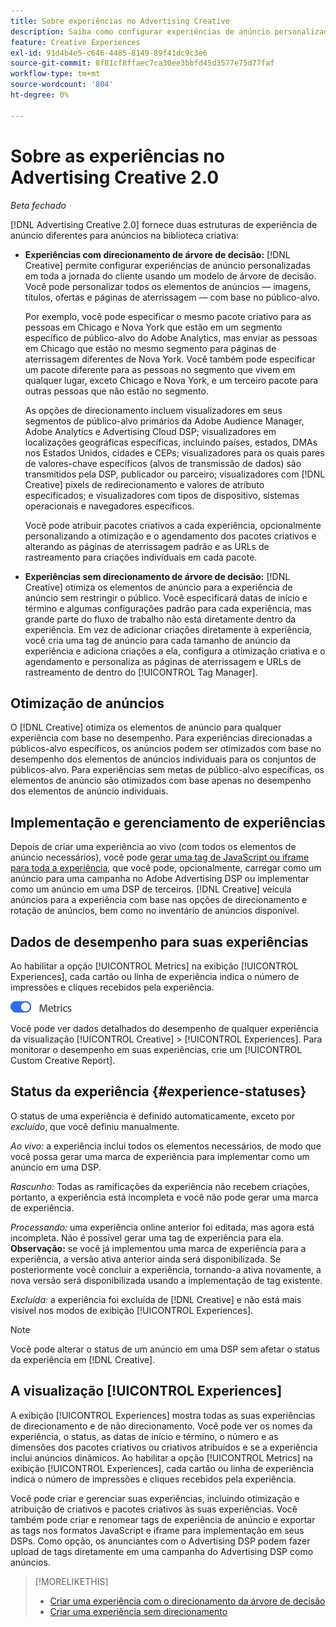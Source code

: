 ```yaml
---
title: Sobre experiências no Advertising Creative
description: Saiba como configurar experiências de anúncio personalizadas e otimizar elementos de anúncio com base no desempenho.
feature: Creative Experiences
exl-id: 91d4b4e5-c646-4485-8149-89f41dc9c3e6
source-git-commit: 8f81cf8ffaec7ca30ee3bbfd45d3577e75d77faf
workflow-type: tm+mt
source-wordcount: '804'
ht-degree: 0%

---
```


# Sobre as experiências no Advertising Creative 2.0

*Beta fechado*

<!-- Revisit Description metadata -->

<!-- MORE -->

[!DNL Advertising Creative 2.0] fornece duas estruturas de experiência de anúncio diferentes para anúncios na biblioteca criativa<!-- can use a single library only -->:

* **Experiências com direcionamento de árvore de decisão:** [!DNL Creative] permite configurar experiências de anúncio personalizadas em toda a jornada do cliente usando um modelo de árvore de decisão. Você pode personalizar todos os elementos de anúncios — imagens, títulos, ofertas e páginas de aterrissagem — com base no público-alvo.

  Por exemplo, você pode especificar o mesmo pacote criativo para as pessoas em Chicago e Nova York que estão em um segmento específico de público-alvo do Adobe Analytics, mas enviar as pessoas em Chicago que estão no mesmo segmento para páginas de aterrissagem diferentes de Nova York. Você também pode especificar um pacote diferente para as pessoas no segmento que vivem em qualquer lugar, exceto Chicago e Nova York, e um terceiro pacote para outras pessoas que não estão no segmento.

  As opções de direcionamento incluem visualizadores em seus segmentos de público-alvo primários da Adobe Audience Manager, Adobe Analytics e Advertising Cloud DSP; visualizadores em localizações geográficas específicas, incluindo países, estados, DMAs nos Estados Unidos, cidades e CEPs; visualizadores para os quais pares de valores-chave específicos (alvos de transmissão de dados) são transmitidos pela DSP, publicador ou parceiro; visualizadores com [!DNL Creative] pixels de redirecionamento e valores de atributo especificados; e visualizadores com tipos de dispositivo, sistemas operacionais e navegadores específicos.

  Você pode atribuir pacotes criativos a cada experiência, opcionalmente personalizando a otimização e o agendamento dos pacotes criativos e alterando as páginas de aterrissagem padrão e as URLs de rastreamento<!-- and any flexible attributes --> para criações individuais em cada pacote.

* **Experiências sem direcionamento de árvore de decisão:** [!DNL Creative] otimiza os elementos de anúncio para a experiência de anúncio sem restringir o público.<!-- For first-party creatives, [!DNL Creative] serves the ads. --> Você especificará datas de início e término e algumas configurações padrão para cada experiência, mas grande parte do fluxo de trabalho não está diretamente dentro da experiência. Em vez de adicionar criações diretamente à experiência, você cria uma tag de anúncio para cada tamanho de anúncio da experiência e adiciona criações a ela, configura a otimização criativa e o agendamento e personaliza as páginas de aterrissagem e URLs de rastreamento de dentro do [!UICONTROL Tag Manager].

## Otimização de anúncios

<!-- MORE -->
O [!DNL Creative] otimiza os elementos de anúncio para qualquer experiência com base no desempenho. Para experiências direcionadas a públicos-alvo específicos, os anúncios podem ser otimizados com base no desempenho dos elementos de anúncios individuais para os conjuntos de públicos-alvo. Para experiências sem metas de público-alvo específicas, os elementos de anúncio são otimizados com base apenas no desempenho dos elementos de anúncio individuais.

## Implementação e gerenciamento de experiências

Depois de criar uma experiência ao vivo (com todos os elementos de anúncio necessários), você pode [gerar uma tag de JavaScript ou iframe para toda a experiência](experience-tag-export.md), que você pode, opcionalmente, carregar como um anúncio para uma campanha no Adobe Advertising DSP ou implementar como um anúncio em uma DSP de terceiros. [!DNL Creative] veicula anúncios para a experiência com base nas opções de direcionamento e rotação de anúncios, bem como no inventário de anúncios disponível.

## Dados de desempenho para suas experiências

Ao habilitar a opção [!UICONTROL Metrics] na exibição [!UICONTROL Experiences], cada cartão ou linha de experiência indica o número de impressões e cliques recebidos pela experiência.

![Opção de métricas](/help/creative/assets/metrics-option.png "Opção de métricas")

<!-- insert screen shot of Metrics option?  If not, then add instructions elsewhere -->

<!-- I don't see this as of 1/9; why only in the table view?   You can also add conversion columns in the table view. -->

Você pode ver dados detalhados do desempenho de qualquer experiência da visualização [!UICONTROL Creative] > [!UICONTROL Experiences]. Para monitorar o desempenho em suas experiências, crie um [!UICONTROL Custom Creative Report].

<!--
You can [view detailed performance data for any experience](experience-performance-details.md) from the Creative > Experiences view. To monitor performance across your experiences, [create custom reports](/help/dsp/reports/report-create.md).
-->

## Status da experiência {#experience-statuses}

<!-- verify that these are all still the same -->

O status de uma experiência é definido automaticamente, exceto por *excluído*, que você definiu manualmente.

*Ao vivo:* a experiência inclui todos os elementos necessários, de modo que você possa gerar uma marca de experiência para implementar como um anúncio em uma DSP. <!-- A live experience may be scheduled to start in the future -->

*Rascunho:* Todas as ramificações da experiência não recebem criações, portanto, a experiência está incompleta e você não pode gerar uma marca de experiência.

*Processando:* uma experiência online anterior foi editada, mas agora está incompleta. Não é possível gerar uma tag de experiência para ela. **Observação:** se você já implementou uma marca de experiência para a experiência, a versão ativa anterior ainda será disponibilizada. Se posteriormente você concluir a experiência, tornando-a ativa novamente, a nova versão será disponibilizada usando a implementação de tag existente.

*Excluída:* a experiência foi excluída de [!DNL Creative] e não está mais visível nos modos de exibição [!UICONTROL Experiences].

>[!NOTE]
>
>Você pode alterar o status de um anúncio em uma DSP sem afetar o status da experiência em [!DNL Creative].

## A visualização [!UICONTROL Experiences]

A exibição [!UICONTROL Experiences] mostra todas as suas experiências de direcionamento e de não direcionamento. Você pode ver os nomes da experiência, o status, as datas de início e término, o número e as dimensões dos pacotes criativos ou criativos atribuídos e se a experiência inclui anúncios dinâmicos. Ao habilitar a opção [!UICONTROL Metrics] na exibição [!UICONTROL Experiences], cada cartão ou linha de experiência indica o número de impressões e cliques recebidos pela experiência.

Você pode criar e gerenciar suas experiências, incluindo otimização e atribuição de criativos e pacotes criativos às suas experiências. Você também pode criar e renomear tags de experiência de anúncio e exportar as tags nos formatos JavaScript e iframe para implementação em seus DSPs. Como opção, os anunciantes com o Advertising DSP podem fazer upload de tags diretamente em uma campanha do Advertising DSP como anúncios.

<!--
### Available actions

* [Download data within the view](experience-download-view.md)

        + [Assign and unassign creative bundles to a final node](/help/creative/experiences/experience-assign-creative-bundles.md)
* Experiences with decision tree targeting: [Create](/help/creative/experiences/experience-create-targeting.md) and [edit](/help/creative/experiences/experience-edit-targeting.md) experiences, [assign and unassign creative bundles](/help/creative/experiences/experience-assign-creative-bundles.md), [customize creative optimization and scheduling](/help/creative/experiences/experience-optimization-scheduling-targeting.md), and [customize the tracking URLs for creatives](/help/creative/experiences/experience-tracking-urls-targeting.md)

* Experiences without decision tree targeting: [Create](experience-create-no-targeting.md) and [edit](/help/creative/experiences/experience-edit-no-targeting.md)

* [Clone](experience-clone.md) an experience

* [Preview](experience-preview.md) an experience

* [Share a demo URL](experience-share-demo-url.md) for an experience

* [Export ad tags for an experience](experience-tag-export.md)

* [Delete](experience-delete.md) an experience

-->

<!-- You can add or remove labels for your experiences.-->

<!-- Add links to workflows once they're done -->

>[!MORELIKETHIS]
>
>* [Criar uma experiência com o direcionamento da árvore de decisão](experience-create-targeting.md)
>* [Criar uma experiência sem direcionamento](experience-create-no-targeting.md)
